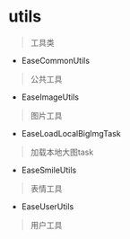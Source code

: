 # utils
> 工具类

- EaseCommonUtils
> 公共工具

- EaseImageUtils
> 图片工具

- EaseLoadLocalBigImgTask
> 加载本地大图task

- EaseSmileUtils
> 表情工具

- EaseUserUtils
> 用户工具
